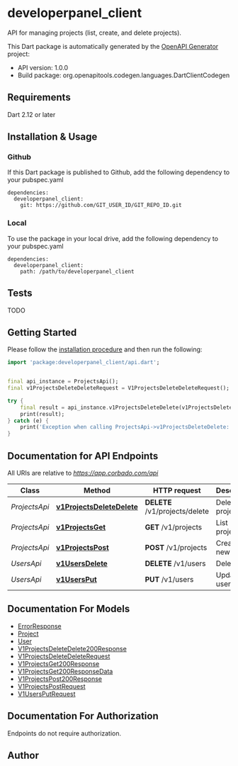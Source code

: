 # developerpanel_client
API for managing projects (list, create, and delete projects).

This Dart package is automatically generated by the [OpenAPI Generator](https://openapi-generator.tech) project:

- API version: 1.0.0
- Build package: org.openapitools.codegen.languages.DartClientCodegen

## Requirements

Dart 2.12 or later

## Installation & Usage

### Github
If this Dart package is published to Github, add the following dependency to your pubspec.yaml
```
dependencies:
  developerpanel_client:
    git: https://github.com/GIT_USER_ID/GIT_REPO_ID.git
```

### Local
To use the package in your local drive, add the following dependency to your pubspec.yaml
```
dependencies:
  developerpanel_client:
    path: /path/to/developerpanel_client
```

## Tests

TODO

## Getting Started

Please follow the [installation procedure](#installation--usage) and then run the following:

```dart
import 'package:developerpanel_client/api.dart';


final api_instance = ProjectsApi();
final v1ProjectsDeleteDeleteRequest = V1ProjectsDeleteDeleteRequest(); // V1ProjectsDeleteDeleteRequest | 

try {
    final result = api_instance.v1ProjectsDeleteDelete(v1ProjectsDeleteDeleteRequest);
    print(result);
} catch (e) {
    print('Exception when calling ProjectsApi->v1ProjectsDeleteDelete: $e\n');
}

```

## Documentation for API Endpoints

All URIs are relative to *https://app.corbado.com/api*

Class | Method | HTTP request | Description
------------ | ------------- | ------------- | -------------
*ProjectsApi* | [**v1ProjectsDeleteDelete**](doc//ProjectsApi.md#v1projectsdeletedelete) | **DELETE** /v1/projects/delete | Delete a project
*ProjectsApi* | [**v1ProjectsGet**](doc//ProjectsApi.md#v1projectsget) | **GET** /v1/projects | List projects
*ProjectsApi* | [**v1ProjectsPost**](doc//ProjectsApi.md#v1projectspost) | **POST** /v1/projects | Create a new project
*UsersApi* | [**v1UsersDelete**](doc//UsersApi.md#v1usersdelete) | **DELETE** /v1/users | Delete user
*UsersApi* | [**v1UsersPut**](doc//UsersApi.md#v1usersput) | **PUT** /v1/users | Update username


## Documentation For Models

 - [ErrorResponse](doc//ErrorResponse.md)
 - [Project](doc//Project.md)
 - [User](doc//User.md)
 - [V1ProjectsDeleteDelete200Response](doc//V1ProjectsDeleteDelete200Response.md)
 - [V1ProjectsDeleteDeleteRequest](doc//V1ProjectsDeleteDeleteRequest.md)
 - [V1ProjectsGet200Response](doc//V1ProjectsGet200Response.md)
 - [V1ProjectsGet200ResponseData](doc//V1ProjectsGet200ResponseData.md)
 - [V1ProjectsPost200Response](doc//V1ProjectsPost200Response.md)
 - [V1ProjectsPostRequest](doc//V1ProjectsPostRequest.md)
 - [V1UsersPutRequest](doc//V1UsersPutRequest.md)


## Documentation For Authorization

Endpoints do not require authorization.


## Author



